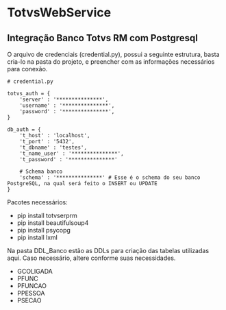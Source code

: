 # TotvsWebService
## Integração Banco Totvs RM com Postgresql

O arquivo de credenciais (credential.py), possui a seguinte estrutura, basta cria-lo na pasta do projeto, e preencher com as informações necessários para conexão.

```
# credential.py

totvs_auth = {
    'server' : '***************',
    'username' : '***************',
    'password' : '***************',
}

db_auth = {
    't_host' : 'localhost',
    't_port' : '5432',
    't_dbname' : 'testes',
    't_name_user' : '***************',
    't_password' : '***************'

    # Schema banco
    'schema' : '***************' # Esse é o schema do seu banco PostgreSQL, na qual será feito o INSERT ou UPDATE
}
```

Pacotes necessários:

* pip install totvserprm
* pip install beautifulsoup4
* pip install psycopg
* pip install lxml

Na pasta DDL_Banco estão as DDLs para criação das tabelas utilizadas aqui. Caso necessário, altere conforme suas necessidades.

* GCOLIGADA
* PFUNC
* PFUNCAO
* PPESSOA
* PSECAO
